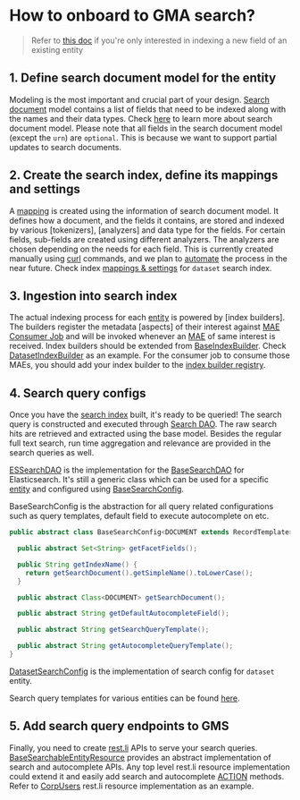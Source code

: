 # How to onboard to GMA search?

> Refer to [this doc](./search-over-new-field.md) if you're only interested in indexing a new field of an existing entity 

## 1. Define search document model for the entity
Modeling is the most important and crucial part of your design. 
[Search document] model contains a list of fields that need to be indexed along with the names and their data types. 
Check [here][Search document] to learn more about search document model.
Please note that all fields in the search document model (except the `urn`) are `optional`. 
This is because we want to support partial updates to search documents.

[Search document]: ../what/search-document.md

## 2. Create the search index, define its mappings and settings

A [mapping] is created using the information of search document model. 
It defines how a document, and the fields it contains, are stored and indexed by various [tokenizers], [analyzers] and data type for the fields. 
For certain fields, sub-fields are created using different analyzers. 
The analyzers are chosen depending on the needs for each field. 
This is currently created manually using [curl] commands, and we plan to [automate](../what/search-index.md#search-automation-tbd) the process in the near future. 
Check index [mappings & settings](../../docker/elasticsearch/dataset-index-config.json) for `dataset` search index.

## 3. Ingestion into search index
The actual indexing process for each [entity] is powered by [index builders]. 
The builders register the metadata [aspects] of their interest against [MAE Consumer Job] and will be invoked whenever an [MAE] of same interest is received. 
Index builders should be extended from [BaseIndexBuilder]. Check [DatasetIndexBuilder] as an example. 
For the consumer job to consume those MAEs, you should add your index builder to the [index builder registry].

## 4. Search query configs
Once you have the [search index] built, it's ready to be queried! 
The search query is constructed and executed through [Search DAO]. 
The raw search hits are retrieved and extracted using the base model. 
Besides the regular full text search, run time aggregation and relevance are provided in the search queries as well. 

[ESSearchDAO] is the implementation for the [BaseSearchDAO] for Elasticsearch.
It's still a generic class which can be used for a specific [entity] and configured using [BaseSearchConfig]. 

BaseSearchConfig is the abstraction for all query related configurations such as query templates, default field to execute autocomplete on etc.

```java
public abstract class BaseSearchConfig<DOCUMENT extends RecordTemplate> {

  public abstract Set<String> getFacetFields();

  public String getIndexName() {
    return getSearchDocument().getSimpleName().toLowerCase();
  }

  public abstract Class<DOCUMENT> getSearchDocument();

  public abstract String getDefaultAutocompleteField();

  public abstract String getSearchQueryTemplate();

  public abstract String getAutocompleteQueryTemplate();
}
```

[DatasetSearchConfig] is the implementation of search config for `dataset` entity.

Search query templates for various entities can be found [here](https://github.com/linkedin/datahub/tree/master/gms/impl/src/main/resources). 

## 5. Add search query endpoints to GMS
Finally, you need to create [rest.li](https://rest.li) APIs to serve your search queries. 
[BaseSearchableEntityResource] provides an abstract implementation of search and autocomplete APIs.
Any top level rest.li resource implementation could extend it and easily add search and autocomplete [ACTION](https://linkedin.github.io/rest.li/user_guide/restli_server#action) methods.
Refer to [CorpUsers] rest.li resource implementation as an example.


[mapping]: https://www.elastic.co/guide/en/elasticsearch/reference/5.6/mapping.html
[tokenizer]: https://www.elastic.co/guide/en/elasticsearch/reference/5.6/analysis-tokenizers.html
[analyzer]: https://www.elastic.co/guide/en/elasticsearch/reference/5.6/analysis-analyzers.html
[curl]: https://en.wikipedia.org/wiki/CURL
[entity]: ../what/entity.md
[index builder]: ../architecture/metadata-ingestion.md#search-and-graph-index-builders
[aspect]: ../what/aspect.md
[mae consumer job]: ../architecture/metadata-ingestion.md#mae-consumer-job
[mae]: ../what/mxe.md#metadata-audit-event-mae
[baseindexbuilder]: ../../metadata-builders/src/main/java/com/linkedin/metadata/builders/search/BaseIndexBuilder.java
[datasetindexbuilder]: ../../metadata-builders/src/main/java/com/linkedin/metadata/builders/search/DatasetIndexBuilder.java
[index builder registry]: ../../metadata-jobs/mae-consumer-job/src/main/java/com/linkedin/metadata/kafka/config/IndexBuildersConfig.java
[search index]: ../what/search-index.md
[search dao]: ../architecture/metadata-serving.md#search-dao
[essearchdao]: ../../metadata-dao-impl/elasticsearch-dao/src/main/java/com/linkedin/metadata/dao/search/ESSearchDAO.java
[basesearchdao]: ../../metadata-dao/src/main/java/com/linkedin/metadata/dao/BaseSearchDAO.java
[basesearchconfig]: ../../metadata-dao-impl/elasticsearch-dao/src/main/java/com/linkedin/metadata/dao/search/BaseSearchConfig.java
[datasetsearchconfig]: ../../gms/impl/src/main/java/com/linkedin/metadata/configs/DatasetSearchConfig.java
[basesearchableentityresource]: ../../metadata-restli-resource/src/main/java/com/linkedin/metadata/restli/BaseSearchableEntityResource.java
[corpusers]: ../../gms/impl/src/main/java/com/linkedin/metadata/resources/identity/CorpUsers.java
